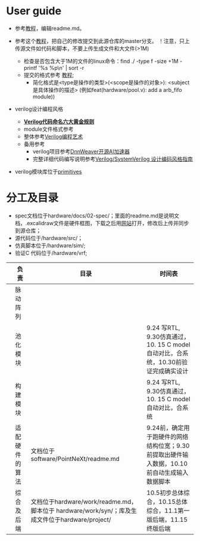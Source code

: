 
# User guide
- 参考[教程](https://docs.github.com/cn/get-started/writing-on-github/getting-started-with-writing-and-formatting-on-github/basic-writing-and-formatting-syntax)，编辑readme.md。

- 参考这个[教程](https://developer.aliyun.com/article/604633)，把自己的修改提交到此源仓库的master分支。
！注意，只上传源文件如代码和脚本，不要上传生成文件和大文件(>1M)
  - 检查是否包含大于1M的文件的linux命令：find ./ -type f -size +1M -printf '%s %p\n' | sort -r
  - 提交的格式参考 [教程](https://www.cnblogs.com/daysme/p/7722474.html); 
    - 简化格式是<type是操作的类型>(<scope是操作的对象>): <subject是具体操作的描述> (例如feat(hardware/pool.v): add a arb_fifo module))
  

- verilog设计编程风格
  - **[Verilog代码命名六大黄金规则](https://mp.weixin.qq.com/s/oWlD29XnpDYwF3h5qvGI_Q)**
  - module文件格式参考[](hardware/src/primitives/template/template.v)
  - 整体参考[Verilog编程艺术](./hardware/docs/tutorial/0-Verilog编程艺术_compressed.pdf)
  - 备用参考
    - verilog项目参考[DnnWeaver开源AI加速器](https://github.com/zhouchch3/DNNWeaver/tree/master/hsharma35-dnnweaver.public/hsharma35-dnnweaver.public-6be20110b751/fpga/hardware/source)
    - 完整详细代码编写说明参考[Verilog/SystemVerilog 设计编码风格指南](https://verilogcodingstyle.readthedocs.io/en/latest/index.html)
- verilog模块库位于[primitives](/hardware/src/primitives)

# 分工及目录
- spec文档位于hardware/docs/02-spec/；里面的readme.md是说明文档，.excalidraw文件是硬件框图，下载之后用[网站](https://excalidraw.com/)打开，修改后上传并同步到源仓库；
- 源代码位于/hardware/src/；
- 仿真脚本位于/hardware/sim/;
- 验证C 代码位于/hardware/vrf;

|  | 负责 | 目录 | 时间表 |
| ---- | ---- | ---- |---- |
|  | 脉动阵列 |  | |
|  | 池化模块 | |9.24 写RTL, 9.30仿真通过，10. 15 C model自动对比，合系统，10.30前验证完成确实设计 |
|  | 构建模块 | |9.24 写RTL, 9.30仿真通过，10. 15 C model自动对比，合系统 |
|  | 适配硬件的算法 | 文档位于software/PointNeXt/readme.md | 9.24前，确定用于跑硬件的网络结构位宽；9.30前提取出硬件输入数据，10.10前自动生成输入数据脚本 |
|  | 综合及后端 | 文档位于hardware/work/readme.md，脚本位于 hardware/work/syn/；库及生成文件位于hardware/project/ | 10.5初步总体综合，10.15总体综合，11.1第一版后端，11.15终版后端|


